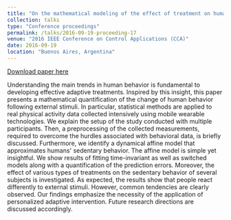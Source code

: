 ```yaml
---
title: "On the mathematical modeling of the effect of treatment on human physical activity"
collection: talks
type: "Conference proceedings"
permalink: /talks/2016-09-19-proceeding-17
venue: "2016 IEEE Conference on Control Applications (CCA)"
date: 2016-09-19
location: "Buenos Aires, Argentina"
---
```


[Download paper here](https://ieeexplore.ieee.org/document/7587951)

Understanding the main trends in human behavior is fundamental to developing effective adaptive treatments. Inspired by this insight, this paper presents a mathematical quantification of the change of human behavior following external stimuli. In particular, statistical methods are applied to real physical activity data collected intensively using mobile wearable technologies. We explain the setup of the study conducted with multiple participants. Then, a preprocessing of the collected measurements, required to overcome the hurdles associated with behavioral data, is briefly discussed. Furthermore, we identify a dynamical affine model that approximates humans' sedentary behavior. The affine model is simple yet insightful. We show results of fitting time-invariant as well as switched models along with a quantification of the prediction errors. Moreover, the effect of various types of treatments on the sedentary behavior of several subjects is investigated. As expected, the results show that people react differently to external stimuli. However, common tendencies are clearly observed. Our findings emphasize the necessity of the application of personalized adaptive intervention. Future research directions are discussed accordingly.
